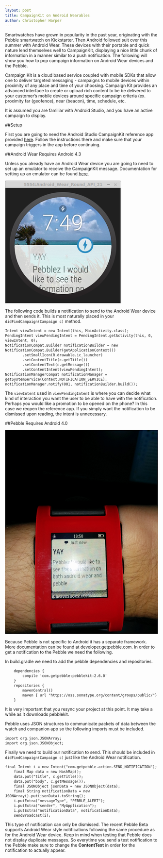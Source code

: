 ```yaml
---
layout: post
title: CampaignKit on Android Wearables
author: Christopher Harper
---
```


Smartwatches have grown in popularity in the past year, originating with the
Pebble smartwatch on Kickstarter. Then Android followed suit over this
summer with Android Wear. These devices with their portable and quick nature
lend themselves well to CampaignKit, displaying a nice little chunk of
information in a manner similar to a push notification. The following 
will show you how to pop campaign information on Android Wear
devices and the Pebble.

Campaign Kit is a cloud based service coupled with mobile SDKs that allow one to
deliver targeted messaging - campaigns to mobile devices within proximity of any
place and time of your choosing. Campaign Kit provides an advanced interface to
create or upload rich content to be be delivered to your customer’s mobile
devices around specific campaign criteria (ex. proximity far (geofence), near
(beacon), time, schedule, etc.  

It is assumed you are familiar with Android Studio, and you have an
active campaign to display.

##Setup

First you are going to need the Android Studio CampaignKit reference app provided
[here](https://github.com/RadiusNetworks/campaignkit-reference-android-studio).
Follow the instructions there and make sure that your
campaign triggers in the app before continuing.


##Android Wear
Requires Android 4.3

Unless you already have an Android Wear device you are going to need
to set up an emulator to receive the CampaignKit 
message. Documentation for setting up an emulator can be found [here](https://developer.android.com/training/wearables/apps/creating.html).

![CampaignKit on Wear Emulator](../img/wearkit.png)

The following code builds a notification to send to the Android Wear device and
then sends it. This is most naturally placed in your `didFindCampaign(Campaign c)` method.

	Intent viewIntent = new Intent(this, MainActivity.class);
	PendingIntent viewPendingIntent = PendingIntent.getActivity(this, 0, viewIntent, 0);
	NotificationCompat.Builder notificationBuilder = new NotificationCompat.Builder(getApplicationContext())
	        .setSmallIcon(R.drawable.ic_launcher)
	        .setContentTitle(c.getTitle())
	        .setContentText(c.getMessage())
	        .setContentIntent(viewPendingIntent);
	NotificationManagerCompat notificationManager = getSystemService(Context.NOTIFICATION_SERVICE);
	notificationManager.notify(001, notificationBuilder.build());

The `viewIntent` used in `viewPendingIntent` is where you can decide
what kind of interaction you want the user to be able to have with the notification.
Perhaps you would like a promotion to be opened on the phone? In this case we
reopen the reference app. If you simply want the notification to be dismissed
upon reading, the intent is unnecessary.


##Pebble
Requires Android 4.0

![CampaignKit on Pebble](../img/pebblekit.png)

Because Pebble is not specific to Android it has a separate framework. More
documentation can be found at developer.getpebble.com. In order to get a 
notification to the Pebble we need the following.

In build.gradle we need to add the pebble dependencies and repositories.

        dependencies {
    		compile 'com.getpebble:pebblekit:2.6.0'
    	}
    	repositories {
    		mavenCentral()
    		maven { url "https://oss.sonatype.org/content/groups/public/"}
    	}

It is very important that you resync your project at this point. It may take a
while as it downloads pebblekit.

Pebble uses JSON structures to communicate packets of data between the watch
and companion app so the following imports must be included.

	import org.json.JSONArray;
	import org.json.JSONObject;

Finally we need to build our notification to send. This should be included in
`didFindCampaign(Campaign c)` just like the Android Wear notification.

	final Intent i = new Intent("com.getpebble.action.SEND_NOTIFICATION");
        final Map data = new HashMap();
        data.put("title", c.getTitle());
        data.put("body", c.getMessage());
        final JSONObject jsonData = new JSONObject(data);
        final String notificationData = new JSONArray().put(jsonData).toString();
        i.putExtra("messageType", "PEBBLE_ALERT");
        i.putExtra("sender", "MyApplication");
        i.putExtra("notificationData", notificationData);
        sendBroadcast(i);

This type of notification can only be dismissed. The recent Pebble Beta supports Android Wear style notifications
following the same procedure as for the Android Wear device. Keep in mind
when testing that Pebble does not display duplicate messages. So everytime you
send a test notification to the Pebble make sure to change the **ContentText** in
order for the notification to actually appear.
